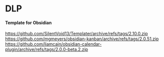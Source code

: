 # DLP

#### Template for Obsidian
https://github.com/SilentVoid13/Templater/archive/refs/tags/2.10.0.zip
https://github.com/mgmeyers/obsidian-kanban/archive/refs/tags/2.0.51.zip
https://github.com/liamcain/obsidian-calendar-plugin/archive/refs/tags/2.0.0-beta.2.zip

#### 

